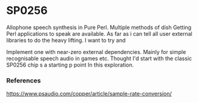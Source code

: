 # SP0256
Allophone speech synthesis in Pure Perl. Multiple methods of dish
Getting Perl applications to speak are available.  As far as i can tell all user external libraries to do the heavy lifting. I want to try and 

Implement one with near-zero external dependencies. Mainly for simple recognisable speech audio in games etc. 
Thought I'd start with the classic SP0256 chip s a starting p point 
In this exploration. 

### References
https://www.psaudio.com/copper/article/sample-rate-conversion/

